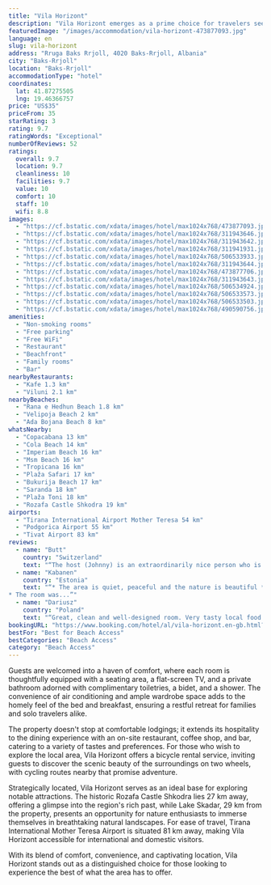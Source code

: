 ```yaml
---
title: "Vila Horizont"
description: "Vila Horizont emerges as a prime choice for travelers seeking a serene beachfront escape, complete with panoramic sea views."
featuredImage: "/images/accommodation/vila-horizont-473877093.jpg"
language: en
slug: vila-horizont
address: "Rruga Baks Rrjoll, 4020 Baks-Rrjoll, Albania"
city: "Baks-Rrjoll"
location: "Baks-Rrjoll"
accommodationType: "hotel"
coordinates:
  lat: 41.87275505
  lng: 19.46366757
price: "US$35"
priceFrom: 35
starRating: 3
rating: 9.7
ratingWords: "Exceptional"
numberOfReviews: 52
ratings:
  overall: 9.7
  location: 9.7
  cleanliness: 10
  facilities: 9.7
  value: 10
  comfort: 10
  staff: 10
  wifi: 8.8
images:
  - "https://cf.bstatic.com/xdata/images/hotel/max1024x768/473877093.jpg?k=8ff839ea89b040693b30b33cdea0e6381c16bd8e65f668f2ab420f148706a092&o=&hp=1"
  - "https://cf.bstatic.com/xdata/images/hotel/max1024x768/311943646.jpg?k=db979bbdb205609b3e156b71474fb3d46c7241fd02e159892f26b50c37e69546&o=&hp=1"
  - "https://cf.bstatic.com/xdata/images/hotel/max1024x768/311943642.jpg?k=2254d60edaebea0e52a2c891c2a80b84bc5e38a9ec1bc462c060a408e191f6d3&o=&hp=1"
  - "https://cf.bstatic.com/xdata/images/hotel/max1024x768/311941931.jpg?k=44b6cf29afc0d8ab3109e682272c9508cf1bc8d191e5fac37316f20074e300d8&o=&hp=1"
  - "https://cf.bstatic.com/xdata/images/hotel/max1024x768/506533933.jpg?k=3aadf7aa15d6057e8cb344e04755bb70e78a5f893e0c9f779d7300424475d18e&o=&hp=1"
  - "https://cf.bstatic.com/xdata/images/hotel/max1024x768/311943644.jpg?k=bb10fc8e4cecb70c94f844a8a32f0eb20bf5d39c066cb16b5e5a1f7a9aadcf5c&o=&hp=1"
  - "https://cf.bstatic.com/xdata/images/hotel/max1024x768/473877706.jpg?k=473c3fb4400de07d56917a305727322d47b3471b9cfb0848d8f0884f1d036b2d&o=&hp=1"
  - "https://cf.bstatic.com/xdata/images/hotel/max1024x768/311943643.jpg?k=9e3b5b1d1b32dfe5a565487b18e3dacd6f28b92c157404c43b2a995414045509&o=&hp=1"
  - "https://cf.bstatic.com/xdata/images/hotel/max1024x768/506534924.jpg?k=40992a6880e83002f21fda82ee5429c1b8023ab9d4a02797a07d1b0c7088b3b7&o=&hp=1"
  - "https://cf.bstatic.com/xdata/images/hotel/max1024x768/506533573.jpg?k=2f9de9abf8ac76b693e896fc7d4e6158777009aaac56a42a135c71c8a7ba8d4f&o=&hp=1"
  - "https://cf.bstatic.com/xdata/images/hotel/max1024x768/506533503.jpg?k=69651d7976588be41f62cb252ee061f1538c41c4b5b5fc762befc5f845be216d&o=&hp=1"
  - "https://cf.bstatic.com/xdata/images/hotel/max1024x768/490590756.jpg?k=2e2a9ce6e13db21531c49944d4240db6a4792b5d9c6d917641d7c16575f33f2a&o=&hp=1"
amenities:
  - "Non-smoking rooms"
  - "Free parking"
  - "Free WiFi"
  - "Restaurant"
  - "Beachfront"
  - "Family rooms"
  - "Bar"
nearbyRestaurants:
  - "Kafe 1.3 km"
  - "Viluni 2.1 km"
nearbyBeaches:
  - "Rana e Hedhun Beach 1.8 km"
  - "Velipoja Beach 2 km"
  - "Ada Bojana Beach 8 km"
whatsNearby:
  - "Copacabana 13 km"
  - "Cola Beach 14 km"
  - "Imperiam Beach 16 km"
  - "Msm Beach 16 km"
  - "Tropicana 16 km"
  - "Plaža Safari 17 km"
  - "Bukurija Beach 17 km"
  - "Saranda 18 km"
  - "Plaža Toni 18 km"
  - "Rozafa Castle Shkodra 19 km"
airports:
  - "Tirana International Airport Mother Teresa 54 km"
  - "Podgorica Airport 55 km"
  - "Tivat Airport 83 km"
reviews:
  - name: "Butt"
    country: "Switzerland"
    text: "“The host (Johnny) is an extraordinarily nice person who is really invested into making his guests enjoy their stay. We drank with him, laughed with him, and took a look around his small personal Farm. In the vicinity of the location there is a...”"
  - name: "Kabanen"
    country: "Estonia"
    text: "“* The area is quiet, peaceful and the nature is beautiful * The host is WONDERFUL and gave us a warm welcome. He is truly the nicest host we have ever had * The food is amazing as well- very fresh and tasty, definitely try some
* The room was...”"
  - name: "Dariusz"
    country: "Poland"
    text: "“Great, clean and well-designed room. Very tasty local food - breakfast, dinner and ice cream. All food is home-made and delicious. Everything comes from a garden, field, sea and lake nearby. On breakfast you can eat eggs, bread, cucumbers,...”"
bookingURL: "https://www.booking.com/hotel/al/vila-horizont.en-gb.html?aid=8035640"
bestFor: "Best for Beach Access"
bestCategories: "Beach Access"
category: "Beach Access"
---
```


Guests are welcomed into a haven of comfort, where each room is thoughtfully equipped with a seating area, a flat-screen TV, and a private bathroom adorned with complimentary toiletries, a bidet, and a shower. The convenience of air conditioning and ample wardrobe space adds to the homely feel of the bed and breakfast, ensuring a restful retreat for families and solo travelers alike.

The property doesn't stop at comfortable lodgings; it extends its hospitality to the dining experience with an on-site restaurant, coffee shop, and bar, catering to a variety of tastes and preferences. For those who wish to explore the local area, Vila Horizont offers a bicycle rental service, inviting guests to discover the scenic beauty of the surroundings on two wheels, with cycling routes nearby that promise adventure.

Strategically located, Vila Horizont serves as an ideal base for exploring notable attractions. The historic Rozafa Castle Shkodra lies 27 km away, offering a glimpse into the region's rich past, while Lake Skadar, 29 km from the property, presents an opportunity for nature enthusiasts to immerse themselves in breathtaking natural landscapes. For ease of travel, Tirana International Mother Teresa Airport is situated 81 km away, making Vila Horizont accessible for international and domestic visitors.

With its blend of comfort, convenience, and captivating location, Vila Horizont stands out as a distinguished choice for those looking to experience the best of what the area has to offer.